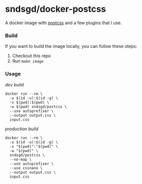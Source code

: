 # sndsgd/docker-postcss

A docker image with [postcss](https://postcss.org/) and a few plugins that I use.


### Build

If you want to build the image locally, you can follow these steps:

1. Checkout this repo
1. Run `make image`


### Usage

_dev build_
```
docker run --rm \
  -u $(id -u):$(id -g) \
  -v $(pwd):$(pwd) \
  -w $(pwd) sndsgd/postcss \
  --use autoprefixer \
  --output output.css \
  input.css
```

_production build_
```
docker run --rm \
  -u $(id -u):$(id -g) \
  -v "$(pwd)":"$(pwd)" \
  -w "$(pwd)" \
  sndsgd/postcss \
  --no-map \
  --use autoprefixer \
  --use cssnano \
  --output output.css \
  input.css
```

